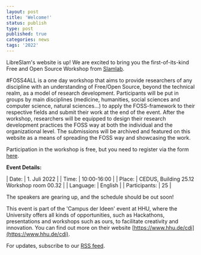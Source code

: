 ```yaml
---
layout: post
title: 'Welcome!'
status: publish
type: post
published: true
categories: news
tags: '2022'
---
```


LibreSlam's website is up! We are excited to bring you the first-of-its-kind Free and Open Source Workshop from [Slamlab](https://slam.phil.hhu.de). 

#FOSS4ALL is a one day workshop that aims to provide researchers of any discipline with an understanding of Free/Open Source, beyond the technical realm, as a model of research development. Participants will be put in groups by main disciplines (medicine, humanities, social sciences and computer science, natural sciences...) to apply the FOSS-framework to their respective fields and submit their work at the end of the event. After the workshop, researchers will be equipped to design their research development practices the FOSS way at both the individual and the organizational level. The submissions will be archived and featured on this website as a means of spreading the FOSS way and showcasing the work.

Participation in the workshop is free, but you need to register via the form <a href="https://cryptpad.fr/form/#/2/form/view/WYNHM9qv75O7NPWYasELohmQrMpi11vfbR7hRGHNmMo/">here</a>.

**Event Details:**

| Date:         | 1. Juli 2022                                |
| Time:         | 10:00-16:00                                 |
| Place:        | CEDUS, Building 25.12 Workshop room 00.32   |
| Language:     | English                                     |
| Participants: | 25                                          |

The speakers are gearing up, and the schedule should be out soon!

This event is part of the 'Campus der Ideen' event at HHU, where the University offers all kinds of opportunities, such as Hackathons, presentations and workshops such as ours, to facilitate creativity and innovation. You can find out more on their website [https://www.hhu.de/cdi](https://www.hhu.de/cdi).

For updates, subscribe to our [RSS feed](https://slam.phil.hhu.de/libreslam/feed.xml).
